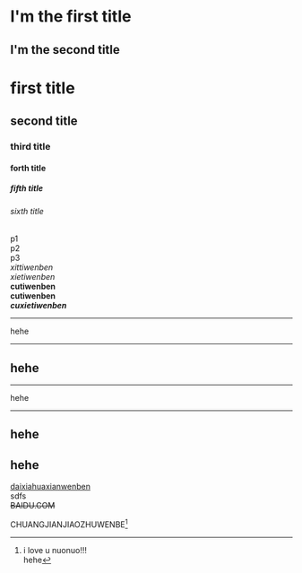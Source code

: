 I'm the first title
=
I'm the second title
-
# first title
## second title
### third title
#### forth title
##### fifth title
###### sixth title

p1  
p2  
p3  
*xittiwenben*  
_xietiwenben_  
**cutiwenben**  
__cutiwenben__  
***cuxietiwenben***  
***
hehe  
* * *
hehe
------
- - - - -
hehe 
- - -
hehe
------
hehe
------
<u>daixiahuaxianwenben</u>  
sdfs  
~~BAIDU.COM~~  

CHUANGJIANJIAOZHUWENBE[^Wangdm]  
[^Wangdm]: i love u nuonuo!!!  
hehe  







